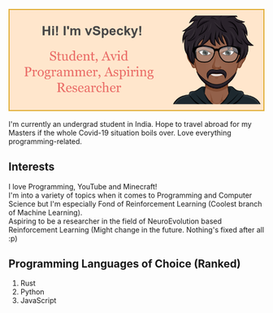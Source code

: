 <p align="center">
	<img src="https://raw.githubusercontent.com/vspecky/vspecky/master/GitHubPoster.png">
</p>

I'm currently an undergrad student in India. Hope to travel abroad for my Masters if the whole Covid-19 situation boils over. Love everything programming-related.

## Interests
I love Programming, YouTube and Minecraft!  
I'm into a variety of topics when it comes to Programming and Computer Science but I'm especially Fond of Reinforcement Learning (Coolest branch of Machine Learning).  
Aspiring to be a researcher in the field of NeuroEvolution based Reinforcement Learning (Might change in the future. Nothing's fixed after all :p)  

## Programming Languages of Choice (Ranked)
1. Rust
2. Python
3. JavaScript
